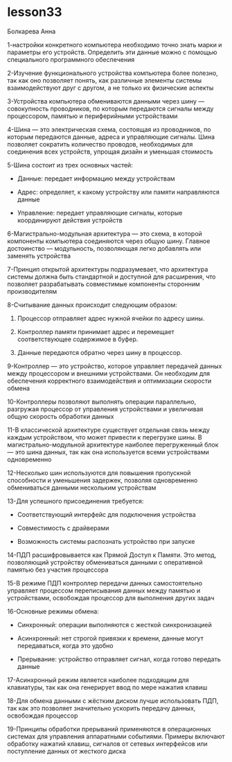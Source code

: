 # lesson33
Болкарева Анна

1-настройки конкретного компьютера необходимо точно знать марки и параметры его устройств. Определить эти данные можно с помощью специального программного обеспечения

2-Изучение функционального устройства компьютера более полезно, так как оно позволяет понять, как различные элементы системы взаимодействуют друг с другом, а не только их физические аспекты

3-Устройства компьютера обмениваются данными через шину — совокупность проводников, по которым передаются сигналы между процессором, памятью и периферийными устройствами

4-Шина — это электрическая схема, состоящая из проводников, по которым передаются данные, адреса и управляющие сигналы. Шина позволяет сократить количество проводов, необходимых для соединения всех устройств, упрощая дизайн и уменьшая стоимость

5-Шина состоит из трех основных частей:

- Данные: передает информацию между устройствам
  
- Адрес: определяет, к какому устройству или памяти направляются данные
  
- Управление: передает управляющие сигналы, которые координируют действия устройств

6-Магистрально-модульная архитектура — это схема, в которой компоненты компьютера соединяются через общую шину. Главное достоинство — модульность, позволяющая легко добавлять или заменять устройства

7-Принцип открытой архитектуры подразумевает, что архитектура системы должна быть стандартной и доступной для расширения, что позволяет разрабатывать совместимые компоненты сторонним производителям

8-Считывание данных происходит следующим образом:

1. Процессор отправляет адрес нужной ячейки по адресу шины.
   
2. Контроллер памяти принимает адрес и перемещает соответствующее содержимое в буфер.
   
3. Данные передаются обратно через шину в процессор.

9-Контроллер — это устройство, которое управляет передачей данных между процессором и внешними устройствами. Он необходим для обеспечения корректного взаимодействия и оптимизации скорости обмена

10-Контроллеры позволяют выполнять операции параллельно, разгружая процессор от управления устройствами и увеличивая общую скорость обработки данных

11-В классической архитектуре существует отдельная связь между каждым устройством, что может привести к перегрузке шины. В магистрально-модульной архитектуре наиболее перегруженный блок — это шина данных, так как она используется всеми устройствами одновременно

12-Несколько шин используются для повышения пропускной способности и уменьшения задержек, позволяя одновременно обмениваться данными нескольким устройствам

13-Для успешного присоединения требуется: 

- Соответствующий интерфейс для подключения устройства
  
- Совместимость с драйверами
  
- Возможность системы распознать устройство при запуске

14-ПДП расшифровывается как Прямой Доступ к Памяти. Это метод, позволяющий устройству обмениваться данными с оперативной памятью без участия процессора

15-В режиме ПДП контроллер передачи данных самостоятельно управляет процессом переписывания данных между памятью и устройствами, освобождая процессор для выполнения других задач

16-Основные режимы обмена:

- Синхронный: операции выполняются с жесткой синхронизацией
  
- Асинхронный: нет строгой привязки к времени, данные могут передаваться, когда это удобно
  
- Прерывание: устройство отправляет сигнал, когда готово передать данные

17-Асинхронный режим является наиболее подходящим для клавиатуры, так как она генерирует ввод по мере нажатия клавиш

18-Для обмена данными с жёстким диском лучше использовать ПДП, так как это позволяет значительно ускорить передачу данных, освобождая процессор

19-Принципы обработки прерываний применяются в операционных системах для управления аппаратными событиями. Примеры включают обработку нажатий клавиш, сигналов от сетевых интерфейсов или поступление данных от жесткого диска

